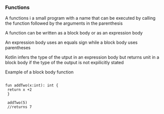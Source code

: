 
### Functions

A functions i a small program with a name that can be executed by calling the function followed by the arguments in the parenthesis

A function can be written as a block body or as an expression body

An expression body uses an equals sign while a block body uses parentheses

Kotlin infers the type of the utput in an expression body but returns unit in a block body if the type of the output is not expilicitly stated


Example of a block body function

```

fun addTwo(x:int): int {
 return x +2
 }
 
 addTwo(5)
 //returns 7
 ```
 

